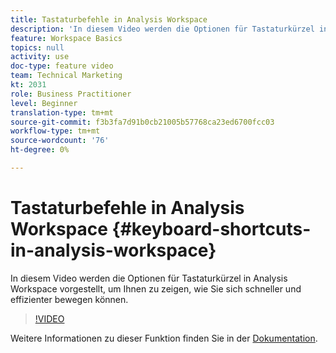 ```yaml
---
title: Tastaturbefehle in Analysis Workspace
description: 'In diesem Video werden die Optionen für Tastaturkürzel in Analysis Workspace vorgestellt, um Ihnen zu zeigen, wie Sie sich schneller und effizienter bewegen können. '
feature: Workspace Basics
topics: null
activity: use
doc-type: feature video
team: Technical Marketing
kt: 2031
role: Business Practitioner
level: Beginner
translation-type: tm+mt
source-git-commit: f3b3fa7d91b0cb21005b57768ca23ed6700fcc03
workflow-type: tm+mt
source-wordcount: '76'
ht-degree: 0%

---
```



# Tastaturbefehle in Analysis Workspace {#keyboard-shortcuts-in-analysis-workspace}

In diesem Video werden die Optionen für Tastaturkürzel in Analysis Workspace vorgestellt, um Ihnen zu zeigen, wie Sie sich schneller und effizienter bewegen können.

>[!VIDEO](https://video.tv.adobe.com/v/23984/?quality=12)

Weitere Informationen zu dieser Funktion finden Sie in der [Dokumentation](https://marketing.adobe.com/resources/help/en_US/analytics/analysis-workspace/fa_shortcut_keys.html).
